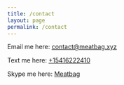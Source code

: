 ```yaml
---
title: /contact
layout: page
permalink: /contact
---
```

Email me here: [contact@meatbag.xyz](mailto:contact@meatbag.xyz)

Text me here: [+15416222410](sms:+15416222410)

Skype me here: [Meatbag](skype:live:.cid.d59a8673cffca71b?chat)
